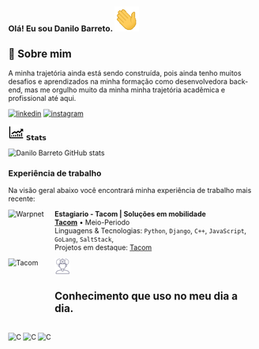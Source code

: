 
### Olá!  Eu sou Danilo Barreto. ![imagem](https://raw.githubusercontent.com/danilobbezerra/danilobbezerra/main/imagens/Hi.gif)

## 🚀 Sobre mim
A minha trajetória ainda está sendo construída, pois ainda tenho muitos desafios e aprendizados na minha formação como desenvolvedora back-end, mas me orgulho muito da minha minha trajetória acadêmica e profissional até aqui.


[![linkedin](https://img.shields.io/badge/LinkedIn-0077B5?style=for-the-badge&logo=linkedin&logoColor=white)](https://www.linkedin.com/in/danilobarretoooo/) [![instagram](https://img.shields.io/badge/Instagram-E4405F?style=for-the-badge&logo=instagram&logoColor=white)](https://www.instagram.com/danilobarreto.dev/)



![imagem](https://raw.githubusercontent.com/danilobbezerra/danilobbezerra/main/imagens/stats.png) 𝗦𝘁𝗮𝘁𝘀

![Danilo Barreto GitHub stats](https://github-readme-stats.vercel.app/api?username=danilobarretoooo&show_icons=true&theme=dracula)

### Experiência de trabalho

Na visão geral abaixo você encontrará minha experiência de trabalho mais recente:

[<img align="left" height="94px" width="94px" alt="Warpnet" src="https://viewnet.com.br/imagem.php?i=58"/>](https://tacom.com.br)

**Estagiario - Tacom | Soluções em mobilidade** \
[**Tacom**]([ttps://www.spacex.com/](https://tacom.com.br)](https://tacom.com.br)) • Meio-Periodo \
Linguagens & Tecnologias: `Python`, `Django`, `C++`, `JavaScript`, `GoLang`, `SaltStack`,\
Projetos em destaque: [Tacom](https://tacom.com.br/)
<br/>

[<img align="left" height="94px" width="94px" alt="Tacom" src="![imagem](https://github.com/danilobarretoooo/danilobarretoooo/assets/120517434/131fbdc4-b325-4319-86e6-4c6f9cd59866)
">]()



![imagem](https://raw.githubusercontent.com/danilobbezerra/danilobbezerra/main/imagens/knowledge.png) 
## Conhecimento que uso no meu dia a dia. 
 
<div style="display: inline_block"><br/>
    <img align="center" alt="C" src="https://img.shields.io/badge/C%2B%2B-00599C?style=for-the-badge&logo=c%2B%2B&logoColor=white" />
    <img align="center" alt="C" src="https://img.shields.io/badge/Java-ED8B00?style=for-the-badge&logo=java&logoColor=white" />
    <img align="center" alt="C" src="https://img.shields.io/badge/SpringBoot-25d366?style=for-the-badge&logoColor=white" />
    
<div>

<br/>
 
